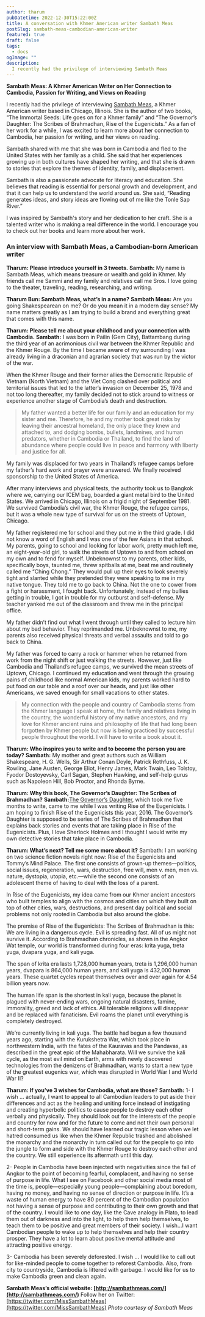 ```yaml
---
author: tharum
pubDatetime: 2022-12-30T15:22:00Z
title: A conversation with Khmer American writer Sambath Meas
postSlug: sambath-meas-cambodian-american-writer
featured: true
draft: false
tags:
  - docs
ogImage: ""
description:
  I recently had the privilege of interviewing Sambath Meas
---
```


**Sambath Meas: A Khmer American Writer on Her Connection to Cambodia, Passion for Writing, and Views on Reading**

I recently had the privilege of interviewing [Sambath Meas](http://sambathmeas.com/), a Khmer American writer based in Chicago, Illinois. She is the author of two books, “The Immortal Seeds: Life goes on for a Khmer family” and “The Governor’s Daughter: The Scribes of Brahmadhan, Rise of the Eugenicists.” As a fan of her work for a while, I was excited to learn more about her connection to Cambodia, her passion for writing, and her views on reading.

Sambath shared with me that she was born in Cambodia and fled to the United States with her family as a child. She said that her experiences growing up in both cultures have shaped her writing, and that she is drawn to stories that explore the themes of identity, family, and displacement.

Sambath is also a passionate advocate for literacy and education. She believes that reading is essential for personal growth and development, and that it can help us to understand the world around us. She said, “Reading generates ideas, and story ideas are flowing out of me like the Tonle Sap River.”

I was inspired by Sambath's story and her dedication to her craft. She is a talented writer who is making a real difference in the world. I encourage you to check out her books and learn more about her work.

### An interview with Sambath Meas, a Cambodian-born American writer

**Tharum: Please introduce yourself in 3 tweets.** **Sambath:** My name is Sambath Meas, which means treasure or wealth and gold in Khmer. My friends call me Sammi and my family and relatives call me Sros. I love going to the theater, traveling, reading, researching, and writing.

**Tharum Bun: Sambath Meas, what’s in a name?** **Sambath Meas:** Are you going Shakespearean on me? Or do you mean it in a modern day sense? My name matters greatly as I am trying to build a brand and everything great that comes with this name.

**Tharum: Please tell me about your childhood and your connection with Cambodia.** **Sambath:** I was born in Pailin (Gem City), Battambang during the third year of an acrimonious civil war between the Khmer Republic and the Khmer Rouge. By the time I became aware of my surrounding I was already living in a draconian and agrarian society that was run by the victor of the war.

When the Khmer Rouge and their former allies the Democratic Republic of Vietnam (North Vietnam) and the Viet Cong clashed over political and territorial issues that led to the latter’s invasion on December 25, 1978 and not too long thereafter, my family decided not to stick around to witness or experience another stage of Cambodia’s death and destruction.

> My father wanted a better life for our family and an education for my sister and me. Therefore, he and my mother took great risks by leaving their ancestral homeland, the only place they knew and attached to, and dodging bombs, bullets, landmines, and human predators, whether in Cambodia or Thailand, to find the land of abundance where people could live in peace and harmony with liberty and justice for all.

My family was displaced for two years in Thailand’s refugee camps before my father’s hard work and prayer were answered. We finally received sponsorship to the United States of America.

After many interviews and physical tests, the authority took us to Bangkok where we, carrying our ICEM bag, boarded a giant metal bird to the United States. We arrived in Chicago, Illinois on a frigid night of September 1981. We survived Cambodia’s civil war, the Khmer Rouge, the refugee camps, but it was a whole new type of survival for us on the streets of Uptown, Chicago.

My father registered me for school and they put me in the third grade. I did not know a word of English and I was one of the few Asians in that school. My parents, going to school and looking for labor work, pretty much left me, an eight-year-old girl, to walk the streets of Uptown to and from school on my own and to fend for myself. Unbeknownst to my parents, other kids, specifically boys, taunted me, threw spitballs at me, beat me and routinely called me “Ching Chong.” They would pull up their eyes to look severely tight and slanted while they pretended they were speaking to me in my native tongue. They told me to go back to China. Not the one to cower from a fight or harassment, I fought back. Unfortunately, instead of my bullies getting in trouble, I got in trouble for my outburst and self-defense. My teacher yanked me out of the classroom and threw me in the principal office.

My father didn’t find out what I went through until they called to lecture him about my bad behavior. They reprimanded me. Unbeknownst to me, my parents also received physical threats and verbal assaults and told to go back to China.

My father was forced to carry a rock or hammer when he returned from work from the night shift or just walking the streets. However, just like Cambodia and Thailand’s refugee camps, we survived the mean streets of Uptown, Chicago. I continued my education and went through the growing pains of childhood like normal American kids, my parents worked hard to put food on our table and a roof over our heads, and just like other Americans, we saved enough for small vacations to other states.

> My connection with the people and country of Cambodia stems from the Khmer language I speak at home, the family and relatives living in the country, the wonderful history of my native ancestors, and my love for Khmer ancient ruins and philosophy of life that had long been forgotten by Khmer people but now is being practiced by successful people throughout the world. I will have to write a book about it.

**Tharum: Who inspires you to write and to become the person you are today?** **Sambath:** My mother and great authors such as William Shakespeare, H. G. Wells, Sir Arthur Conan Doyle, Patrick Rothfuss, J. K. Rowling, Jane Austen, George Eliot, Henry James, Mark Twain, Leo Tolstoy, Fyodor Dostoyevsky, Carl Sagan, Stephen Hawking, and self-help gurus such as Napoleon Hill, Bob Proctor, and Rhonda Byrne.

**Tharum: Why this book, The Governor’s Daughter: The Scribes of Brahmadhan?** **Sambath:**[The Governor’s Daughter](https://amzn.to/28SwPHK), which took me five months to write, came to me while I was writing Rise of the Eugenicists. I am hoping to finish Rise of the Eugenicists this year, 2016. The Governor’s Daughter is supposed to be series of The Scribes of Brahmadhan that explains back stories and events that are taking place in Rise of the Eugenicists. Plus, I love Sherlock Holmes and I thought I would write my own detective stories that take place in Cambodia.

**Tharum: What’s next? Tell me some more about it?** Sambath: I am working on two science fiction novels right now: Rise of the Eugenicists and Tommy’s Mind Palace. The first one consists of grown-up themes—politics, social issues, regeneration, wars, destruction, free will, men v. men, men vs. nature, dystopia, utopia, etc.—while the second one consists of an adolescent theme of having to deal with the loss of a parent.

In Rise of the Eugenicists, my idea came from our Khmer ancient ancestors who built temples to align with the cosmos and cities on which they built on top of other cities, wars, destructions, and present day political and social problems not only rooted in Cambodia but also around the globe.

The premise of Rise of the Eugenicists: The Scribes of Brahmadhan is this: We are living in a dangerous cycle. Evil is spreading fast. All of us might not survive it. According to Brahmadhan chronicles, as shown in the Angkor Wat temple, our world is transformed during four eras: krita yuga, treta yuga, dvapara yuga, and kali yuga.

The span of krita era lasts 1,728,000 human years, treta is 1,296,000 human years, dvapara is 864,000 human years, and kali yuga is 432,000 human years. These quartet cycles repeat themselves over and over again for 4.54 billion years now.

The human life span is the shortest in kali yuga, because the planet is plagued with never-ending wars, ongoing natural disasters, famine, immorality, greed and lack of ethics. All tolerable religions will disappear and be replaced with fanaticism. Evil roams the planet until everything is completely destroyed.

We’re currently living in kali yuga. The battle had begun a few thousand years ago, starting with the Kurukshetra War, which took place in northwestern India, with the fates of the Kauravas and the Pandavas, as described in the great epic of the Mahabharata. Will we survive the kali cycle, as the most evil mind on Earth, arms with newly discovered technologies from the denizens of Brahmadhan, wants to start a new type of the greatest eugenics war, which was disrupted in World War I and World War II?

**Tharum: If you’ve 3 wishes for Cambodia, what are those?** **Sambath:** 1- I wish … actually, I want to appeal to all Cambodian leaders to put aside their differences and act as the healing and uniting force instead of instigating and creating hyperbolic politics to cause people to destroy each other verbally and physically. They should look out for the interests of the people and country for now and for the future to come and not their own personal and short-term gains. We should have learned our tragic lesson when we let hatred consumed us like when the Khmer Republic trashed and abolished the monarchy and the monarchy in turn called out for the people to go into the jungle to form and side with the Khmer Rouge to destroy each other and the country. We still experience its aftermath until this day.

2- People in Cambodia have been injected with negativities since the fall of Angkor to the point of becoming fearful, complacent, and having no sense of purpose in life. What I see on Facebook and other social media most of the time is, people—especially young people—complaining about boredom, having no money, and having no sense of direction or purpose in life. It’s a waste of human energy to have 80 percent of the Cambodian population not having a sense of purpose and contributing to their own growth and that of the country. I would like to one day, like the Cave analogy in Plato, to lead them out of darkness and into the light, to help them help themselves, to teach them to be positive and great members of their society. I wish…I want Cambodian people to wake up to help themselves and help their country prosper. They have a lot to learn about positive mental attitude and attracting positive energy.

3- Cambodia has been severely deforested. I wish … I would like to call out for like-minded people to come together to reforest Cambodia. Also, from city to countryside, Cambodia is littered with garbage. I would like for us to make Cambodia green and clean again.

**Sambath Meas’s official website: [http://sambathmeas.com/](http://sambathmeas.com/)** Follow her on Twitter: [https://twitter.com/MissSambathMeas](https://twitter.com/MissSambathMeas) _Photo courtesy of Sambath Meas_
